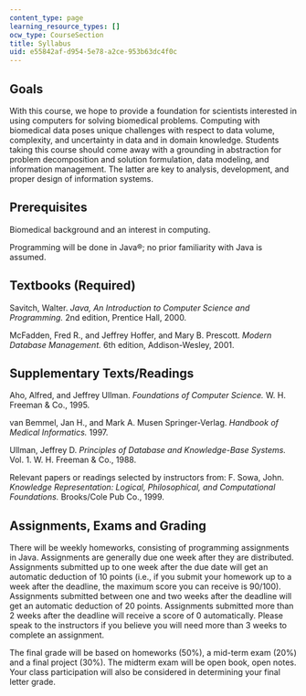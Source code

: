 ```yaml
---
content_type: page
learning_resource_types: []
ocw_type: CourseSection
title: Syllabus
uid: e55842af-d954-5e78-a2ce-953b63dc4f0c
---
```


Goals
-----

With this course, we hope to provide a foundation for scientists interested in using computers for solving biomedical problems. Computing with biomedical data poses unique challenges with respect to data volume, complexity, and uncertainty in data and in domain knowledge. Students taking this course should come away with a grounding in abstraction for problem decomposition and solution formulation, data modeling, and information management. The latter are key to analysis, development, and proper design of information systems.

Prerequisites
-------------

Biomedical background and an interest in computing.

Programming will be done in Java®; no prior familiarity with Java is assumed.

Textbooks (Required)
--------------------

Savitch, Walter. _Java, An Introduction to Computer Science and Programming._ 2nd edition, Prentice Hall, 2000.

McFadden, Fred R., and Jeffrey Hoffer, and Mary B. Prescott. _Modern Database Management._ 6th edition, Addison-Wesley, 2001.

Supplementary Texts/Readings
----------------------------

Aho, Alfred, and Jeffrey Ullman. _Foundations of Computer Science._ W. H. Freeman & Co., 1995.

van Bemmel, Jan H., and Mark A. Musen Springer-Verlag. _Handbook of Medical Informatics._ 1997.

Ullman, Jeffrey D. _Principles of Database and Knowledge-Base Systems._ Vol. 1. W. H. Freeman & Co., 1988.

Relevant papers or readings selected by instructors from: F. Sowa, John. _Knowledge Representation: Logical, Philosophical, and Computational Foundations._ Brooks/Cole Pub Co., 1999.

Assignments, Exams and Grading
------------------------------

There will be weekly homeworks, consisting of programming assignments in Java. Assignments are generally due one week after they are distributed. Assignments submitted up to one week after the due date will get an automatic deduction of 10 points (i.e., if you submit your homework up to a week after the deadline, the maximum score you can receive is 90/100). Assignments submitted between one and two weeks after the deadline will get an automatic deduction of 20 points. Assignments submitted more than 2 weeks after the deadline will receive a score of 0 automatically. Please speak to the instructors if you believe you will need more than 3 weeks to complete an assignment.

The final grade will be based on homeworks (50%), a mid-term exam (20%) and a final project (30%). The midterm exam will be open book, open notes. Your class participation will also be considered in determining your final letter grade.